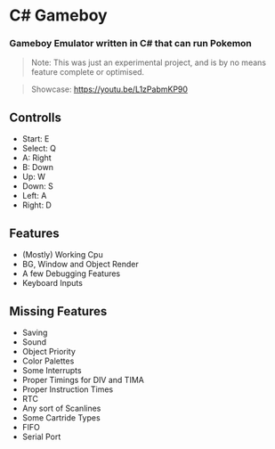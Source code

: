 ﻿# C# Gameboy
### Gameboy Emulator written in C# that can run Pokemon
> Note: This was just an experimental project, and is by no means feature complete or optimised.

> Showcase: https://youtu.be/L1zPabmKP90

## Controlls
- Start: E
- Select: Q
- A: Right
- B: Down
- Up: W
- Down: S
- Left: A
- Right: D

## Features
- (Mostly) Working Cpu
- BG, Window and Object Render
- A few Debugging Features
- Keyboard Inputs

## Missing Features
- Saving
- Sound
- Object Priority
- Color Palettes
- Some Interrupts
- Proper Timings for DIV and TIMA
- Proper Instruction Times
- RTC
- Any sort of Scanlines
- Some Cartride Types
- FIFO
- Serial Port
